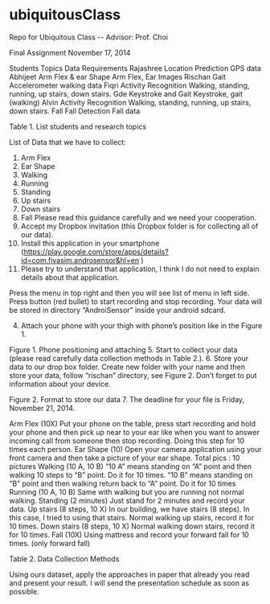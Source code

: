 # ubiquitousClass
Repo for Ubiquitous Class -- Advisor: Prof. Choi

Final Assignment 
November 17, 2014

Students	Topics	Data Requirements
Rajashree	Location Prediction	GPS data
Abhijeet	Arm Flex & ear Shape	Arm Flex, Ear Images
Rischan	Gait	Accelerometer walking data
Fiqri	Activity Recognition	Walking, standing, running, up stairs, down stairs.
Gde	Keystroke and Gait	Keystroke, gait (walking)
Alvin	Activity Recognition	Walking, standing, running, up stairs, down stairs.
Fall	Fall Detection	Fall data


Table 1. List students and research topics

List of Data that we have to collect:
1.	Arm Flex
2.	Ear Shape
3.	Walking
4.	Running
5.	Standing
6.	Up stairs
7.	Down stairs
8.	Fall
Please read this guidance carefully and we need your cooperation.
1.	Accept my Dropbox invitation (this Dropbox folder is for collecting all of our data).
2.	Install this application in your smartphone (https://play.google.com/store/apps/details?id=com.fivasim.androsensor&hl=en )
3.	Please try to understand that application, I think I do not need to explain details about that application. 
 	 
 	 
Press the menu in top right and then you will see list of menu in left side. Press button (red bullet) to start recording and stop recording. Your data will be stored in directory “AndroiSensor” inside your android sdcard.

4.	Attach your phone with your thigh with phone’s position like in the Figure 1. 
 
Figure 1. Phone positioning and attaching
5.	Start to collect your data (please read carefully data collection methods in Table 2.). 
6.	Store your data to our drop box folder. Create new folder with your name and then store your data, follow “rischan” directory, see Figure 2. Don’t forget to put information about your device.
 
Figure 2. Format to store our data
7.	The deadline for your file is Friday, November 21, 2014. 


Arm Flex (10X)	Put your phone on the table, press start recording and hold your phone and then pick up near to your ear like when you want to answer incoming call from someone then stop recording. 
Doing this step for 10 times each person. 
Ear Shape (10)	Open your camera application using your front camera and then take a picture of your ear shape. Total pics : 10 pictures
Walking (10 A, 10 B)	“10 A” means standing on “A” point and then walking 10 steps to “B” point. Do it for 10 times.
“10 B” means standing on “B” point and then walking return back to “A” point. Do it for 10 times
Running (10 A, 10 B)	Same with walking but you are running not normal walking. 
Standing (2 minutes)	Just stand for 2 minutes and record your data. 
Up stairs (8 steps, 10 X)	In our building, we have stairs (8 steps). In this case, I tried to using that stairs. Normal walking up stairs, record it for 10 times. 
Down stairs (8 steps, 10 X)	Normal walking down stairs, record it for 10 times. 
Fall (10X)	Using mattress and record your forward fall for 10 times. (only forward fall)

Table 2. Data Collection Methods


Using ours dataset, apply the approaches in paper that already you read and present your result. I will send the presentation schedule as soon as possible.
